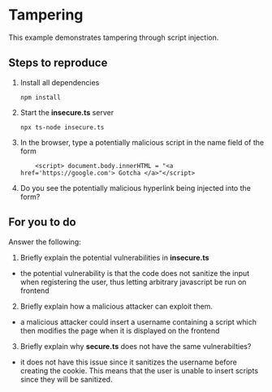 # Tampering

This example demonstrates tampering through script injection.

## Steps to reproduce

1. Install all dependencies

    `npm install`

2. Start the **insecure.ts** server

    `npx ts-node insecure.ts`

3. In the browser, type a potentially malicious script in the name field of the form

    ```
        <script> document.body.innerHTML = "<a href='https://google.com'> Gotcha </a>"</script>
    ```

4. Do you see the potentially malicious hyperlink being injected into the form?

## For you to do

Answer the following:

1. Briefly explain the potential vulnerabilities in **insecure.ts**
 - the potential vulnerability is that the code does not sanitize the input when registering the user, thus letting arbitrary javascript be run on frontend
2. Briefly explain how a malicious attacker can exploit them.
 - a malicious attacker could insert a username containing a script which then modifies the page when it is displayed on the frontend
3. Briefly explain why **secure.ts** does not have the same vulnerabilties?
 - it does not have this issue since it sanitizes the username before creating the cookie. This means that the user is unable to insert scripts since they will be sanitized.